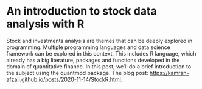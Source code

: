 # An introduction to stock data analysis with R 
Stock and investments analysis are themes that can be deeply explored in programming. Multiple programming languages and data science framework can be explored in this context. This includes R language, which already has a big literature, packages and functions developed in the domain of quantitative finance. In this post, we’ll do a brief introduction to the subject using the quantmod package. The blog post: https://kamran-afzali.github.io/posts/2020-11-14/StockR.html.
